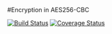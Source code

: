 #Encryption in AES256-CBC

[![Build Status](https://travis-ci.org/klapuch/encryption.svg?branch=master)](https://travis-ci.org/klapuch/encryption) [![Coverage Status](https://coveralls.io/repos/github/klapuch/encryption/badge.svg?branch=master)](https://coveralls.io/github/klapuch/encryption?branch=master)